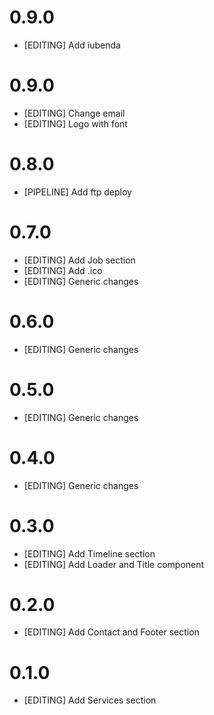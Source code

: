 # 0.9.0
- [EDITING] Add iubenda

# 0.9.0
- [EDITING] Change email
- [EDITING] Logo with font

# 0.8.0
- [PIPELINE] Add ftp deploy

# 0.7.0
- [EDITING] Add Job section
- [EDITING] Add .ico
- [EDITING] Generic changes

# 0.6.0
- [EDITING] Generic changes

# 0.5.0
- [EDITING] Generic changes

# 0.4.0
- [EDITING] Generic changes

# 0.3.0
- [EDITING] Add Timeline section
- [EDITING] Add Loader and Title component

# 0.2.0
- [EDITING] Add Contact and Footer section

# 0.1.0
- [EDITING] Add Services section